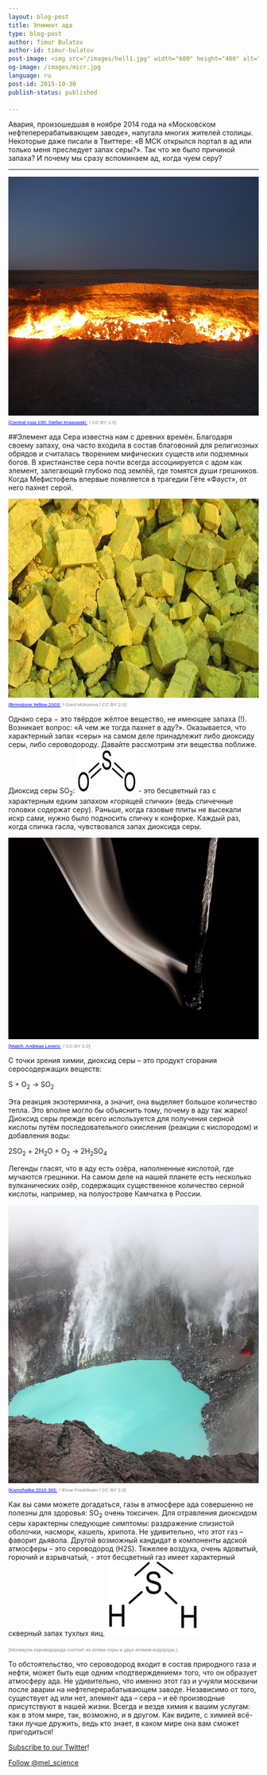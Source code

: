 ```yaml
---
layout: blog-post
title: Элемент ада
type: blog-post
author: Timur Bulatov
author-id: timur-bulatov
post-image: <img src="/images/hell1.jpg" width="600" height="480" alt="hell">
og-image: /images/micr.jpg
language: ru
post-id: 2015-10-30
publish-status: published

---
```

Авария, произошедшая в ноябре 2014 года на «Московском нефтеперерабатывающем заводе», напугала многих жителей столицы.  Некоторые даже писали в Твиттере: «В МСК открылся портал в ад или только меня преследует запах серы?». Так что же было причиной запаха? И почему мы сразу вспоминаем ад, когда чуем серу?

<!-- more -->


---
<img src="/images/hell1.jpg" width="600" height="480" alt="hell">
<a href="https://www.flickr.com/photos/rapidtravelchai/6086389269/in/photolist" style="color:blue; font-family:Helvetica; font-size:0.7em">{Central Asia 100: Stefan Krasowski:</a> <span style="color:grey; font-family:Helvetica; font-size:0.7em;">/ CC BY 2.0} </span>

##Элемент ада
Сера известна нам с древних времён. Благодаря своему запаху, она часто входила в состав благовоний для религиозных обрядов и считалась творением мифических существ или подземных богов.
В христианстве сера почти всегда ассоциируется с адом как элемент, залегающий глубоко под землёй, где томятся души грешников. Когда Мефистофель впервые появляется в трагедии Гёте «Фауст», от него пахнет серой.


<img src="/images/hell2.jpg" width="600" height="400" alt="hell">
<a href="https://www.flickr.com/photos/gord99/290014769/in/photolist" style="color:blue; font-family:Helvetica; font-size:0.7em">{Brimstone Yellow 2003:</a> <span style="color:grey; font-family:Helvetica; font-size:0.7em;">/ Gord McKenna / CC BY 2.0} </span>

Однако сера − это твёрдое жёлтое вещество, не имеющее запаха (!). Возникает вопрос: «А чем же тогда пахнет в аду?». Оказывается, что характерный запах «серы» на самом деле принадлежит либо диоксиду серы, либо сероводороду. Давайте рассмотрим эти вещества поближе. 
Диоксид серы SO<sub>2</sub>:
<img src="/images/hell3.png" width="120" height="90" alt="hell"> - это бесцветный газ с характерным едким запахом «горящей спички» (ведь спичечные головки содержат серу). Раньше, когда газовые плиты не высекали искр сами, нужно было подносить спичку к конфорке. Каждый раз, когда спичка гасла, чувствовался запах диоксида серы.

<img src="/images/hell4.jpg" width="600" height="405" alt="hell">
<a href="https://www.flickr.com/photos/96dpi/2476839380/in/photolist" style="color:blue; font-family:Helvetica; font-size:0.7em">{Match: Andreas Levers:</a> <span style="color:grey; font-family:Helvetica; font-size:0.7em;">/ CC BY 2.0} </span>

С точки зрения химии, диоксид серы – это продукт сгорания серосодержащих веществ:

S + O<sub>2</sub> → SO<sub>2</sub> 

Эта реакция экзотермична, а значит, она выделяет большое количество тепла. Это вполне могло бы объяснить тому, почему в аду так жарко!
Диоксид серы прежде всего используется для получения серной кислоты путём последовательного окисления (реакции с кислородом) и добавления воды:

2SO<sub>2</sub> + 2H<sub>2</sub>O + O<sub>2</sub> → 2H<sub>2</sub>SO<sub>4</sub>

Легенды гласят, что в аду есть озёра, наполненные кислотой, где мучаются грешники. На самом деле на нашей планете есть несколько вулканических озёр, содержащих существенное количество серной кислоты, например, на полуострове Камчатка в России.

<img src="/images/hell5.jpg" width="600" height="559" alt="hell">
<a href="https://www.flickr.com/photos/wild_speedy/5280885221/in/photolist-93DVcc-8zB9UY" style="color:blue; font-family:Helvetica; font-size:0.7em">{Kamchatka 2010 365:</a> <span style="color:grey; font-family:Helvetica; font-size:0.7em;">/ Einar Fredriksen / CC BY 2.0} </span>

Как вы сами можете догадаться, газы в атмосфере ада совершенно не полезны для здоровья: SO<sub>2</sub> очень токсичен. Для отравления диоксидом серы характерны следующие симптомы: раздражение слизистой оболочки, насморк, кашель, хрипота. Не удивительно, что этот газ – фаворит дьявола.
Другой возможный кандидат в компоненты адской атмосферы – это сероводород (H2S). Тяжелее воздуха, очень ядовитый, горючий и взрывчатый, - этот бесцветный газ имеет характерный скверный запах тухлых яиц. 
<img src="/images/hell6.png" width="190" height="150" alt="hell">

<span style="color:grey; font-family:Helvetica; font-size:0.7em;">(Молекула сероводорода состоит из атома серы и двух атомов водорода.).</span>

То обстоятельство, что сероводород входит в состав природного газа и нефти, может быть еще одним «подтверждением» того, что он образует атмосферу ада. Не удивительно, что именно этот газ и учуяли москвичи после аварии на нефтеперерабатывающем заводе. 
Независимо от того, существует ад или нет, элемент ада – сера – и её производные присутствуют в нашей жизни.
Всегда и везде химия к вашим услугам: как в этом мире, так, возможно, и в другом.
Как видите, с химией всё-таки лучше дружить, ведь кто знает, в каком мире она вам сможет пригодиться!
<br/>

<a href="https://twitter.com/mel_science">Subscribe to our Twitter</a>!

<!-- Begin Twitter follow -->
<a href="https://twitter.com/mel_science" class="twitter-follow-button" data-show-count="false" data-size="large">Follow @mel_science</a>
<script>!function(d,s,id){var js,fjs=d.getElementsByTagName(s)[0],p=/^http:/.test(d.location)?'http':'https';if(!d.getElementById(id)){js=d.createElement(s);js.id=id;js.src=p+'://platform.twitter.com/widgets.js';fjs.parentNode.insertBefore(js,fjs);}}(document, 'script', 'twitter-wjs');</script>
<!-- End Twitter follow -->

